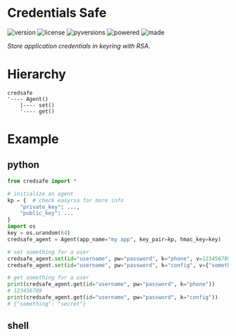 # Credentials Safe

<badges>![version](https://img.shields.io/pypi/v/credsafe.svg)
![license](https://img.shields.io/pypi/l/credsafe.svg)
![pyversions](https://img.shields.io/pypi/pyversions/credsafe.svg)
![powered](https://img.shields.io/badge/Powered%20by-UTF8-red.svg)
![made](https://img.shields.io/badge/Made%20with-PyCharm-red.svg)
</badges>

<i>Store application credentials in keyring with RSA.</i>

# Hierarchy

```
credsafe
'---- Agent()
    |---- set()
    '---- get()
```

# Example

## python
```python
from credsafe import *

# initialize an agent
kp = {  # check easyrsa for more info
    "private_key": ...,
    "public_key": ...
}
import os
key = os.urandom(64)
credsafe_agent = Agent(app_name="my app", key_pair=kp, hmac_key=key)

# set something for a user
credsafe_agent.set(id="username", pw="password", k="phone", v=123456789)
credsafe_agent.set(id="username", pw="password", k="config", v={"something": "secret"})

# get something for a user
print(credsafe_agent.get(id="username", pw="password", k="phone"))
# 123456789
print(credsafe_agent.get(id="username", pw="password", k="config"))
# {"something": "secret"}
```

## shell
```shell script

```